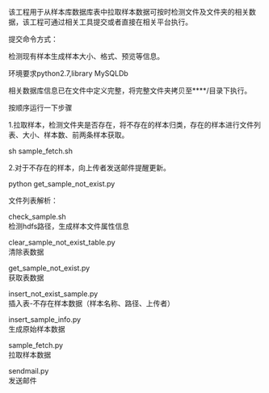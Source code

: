 该工程用于从样本库数据库表中拉取样本数据可按时检测文件及文件夹的相关数据，该工程可通过相关工具提交或者直接在相关平台执行。

提交命令方式：

检测现有样本生成样本大小、格式、预览等信息。

环境要求python2.7,library MySQLDb

相关数据库信息已在文件中定义完整，将完整文件夹拷贝至****/目录下执行。

按顺序运行一下步骤

1.拉取样本，检测文件夹是否存在，将不存在的样本归类，存在的样本进行文件列表、大小、样本数、前两条样本获取。

sh sample_fetch.sh

2.对于不存在的样本，向上传者发送邮件提醒更新。

python get_sample_not_exist.py

文件列表解析：

check_sample.sh    
检测hdfs路径，生成样本文件属性信息

 clear_sample_not_exist_table.py    
 清除表数据
 
 get_sample_not_exist.py    
 获取表数据
 
 insert_not_exist_sample.py    
 插入表-不存在样本数据（样本名称、路径、上传者）
 
 insert_sample_info.py    
 生成原始样本数据
 
 sample_fetch.py    
 拉取样本数据
 
 sendmail.py    
 发送邮件
